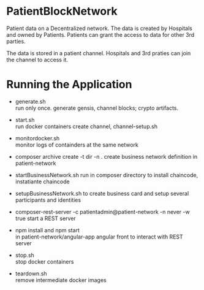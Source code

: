 # PatientBlockNetwork

Patient data on a Decentralized network. The data is created by Hospitals and owned by Patients. Patients can grant the access to data for other 3rd parties. 

The data is stored in a patient channel. Hospitals and 3rd praties can join the channel to access it. 


# Running the Application

*  generate.sh  
  run only once.  generate gensis, channel blocks; crypto artifacts.

* start.sh     
  run docker containers
     create channel, 
       channel-setup.sh
       
* monitordocker.sh     
  monitor logs of containders at the same network

* composer archive create -t dir -n .
  create business network definition in patient-network

* startBusinessNetwork.sh 
  run in composer directory to install chaincode, instatiante chaincode

* setupBusinessNetwork.sh 
  to create business card and setup several participants and identities

* composer-rest-server -c patientadmin@patient-network -n never -w true 
  start a REST server

* npm install and npm start  
  in patient-network/angular-app
  angular front to interact with REST server

* stop.sh      
  stop docker containers

* teardown.sh  
  remove intermediate docker images






